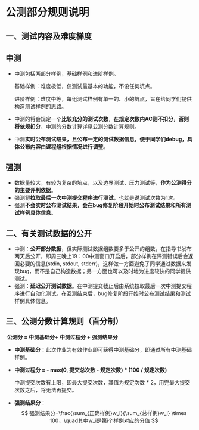 # 公测部分规则说明

## 一、测试内容及难度梯度

## 中测

- 中测包括两部分样例，基础样例和进阶样例。

  基础样例：难度极低，仅测试最基本的功能，不设任何坑点。

  进阶样例：难度中等，每组测试样例有单一的、小的坑点，旨在给同学们提供构造测试样例的思路。

- 中测的将会规定一个**比较充分的测试次数**，**在规定次数内AC则不扣分，否则将依规扣分**，中测的分数计算详见公测分数计算规则。
- 中测**实时公布测试结果，且公布一定的测试数据信息，便于同学们debug，具体公布内容由课程组根据情况进行调整**。

## 强测

- 数据量较大，有较为复杂的坑点，以及边界测试、压力测试等，**作为公测得分的主要评判依据**。
- 强测将**拉取最后一次中测提交程序进行测试**，也就是说测试次数为1次。
- 强测**不会实时公布测试结果，会在bug修复阶段开始时公布测试结果和所有测试样例具体信息**。

## 二、有关测试数据的公开

- 中测：**公开部分数据**，但实际测试数据组数要多于公开的组数，在指导书发布两天后公开，即周三晚上19：00中测窗口开启后，部分样例在评测错误后会返回必要的信息(stdin, stdout, stderr)，这样做一方面避免了同学通过数据来发现bug，而不是自己构造数据；另一方面也可以及时地为进度较快的同学提供测试。
- 强测：**延迟公开测试数据**。在中测提交截止后由系统拉取最后一次中测提交程序进行自动化测试。在互测结束后，bug修复阶段开始时公布测试结果和测试样例具体信息。

## 三、公测分数计算规则（百分制）

​	**公测分 = 中测基础分+ 中测过程分 + 强测结果分**

- **中测基础分**：此次作业为有效作业即可获得中测基础分，即通过所有中测基础样例。

- **中测过程分 = - max(0, 提交总次数 - 规定次数) * (100 / 规定次数)** 

  中测提交次数有上限，即最大提交次数，其值为规定次数 * 2，用完最大提交次数之后，将无法再提交。

- **强测结果分**：
  $$
  强测结果分=\frac{\sum_{正确样例}w_i}{\sum_{总样例}w_i} \times 100，\quad其中w_i是第i个样例对应的分值
  $$

​	
